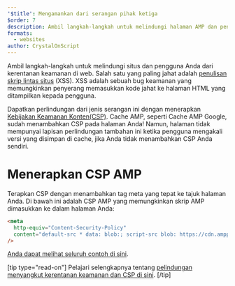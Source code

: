 ```yaml
---
'$title': Mengamankan dari serangan pihak ketiga
$order: 7
description: Ambil langkah-langkah untuk melindungi halaman AMP dan pengguna Anda dari kerentanan keamanan di web
formats:
  - websites
author: CrystalOnScript
---
```


Ambil langkah-langkah untuk melindungi situs dan pengguna Anda dari kerentanan keamanan di web. Salah satu yang paling jahat adalah [penulisan skrip lintas situs](https://www.google.com/about/appsecurity/learning/xss/) (XSS). XSS adalah sebuah bug keamanan yang memungkinkan penyerang memasukkan kode jahat ke halaman HTML yang ditampilkan kepada pengguna.

Dapatkan perlindungan dari jenis serangan ini dengan menerapkan [Kebijakan Keamanan Konten(CSP)](https://csp.withgoogle.com/docs/index.html). Cache AMP, seperti Cache AMP Google, sudah menambahkan CSP pada halaman Anda! Namun, halaman tidak mempunyai lapisan perlindungan tambahan ini ketika pengguna mengakali versi yang disimpan di cache, jika Anda tidak menambahkan CSP Anda sendiri.

# Menerapkan CSP AMP

Terapkan CSP dengan menambahkan tag meta yang tepat ke tajuk halaman Anda. Di bawah ini adalah CSP AMP yang memungkinkan skrip AMP dimasukkan ke dalam halaman Anda:

```html
<meta
  http-equiv="Content-Security-Policy"
  content="default-src * data: blob:; script-src blob: https://cdn.ampproject.org/v0.js https://cdn.ampproject.org/v0/ https://cdn.ampproject.org/viewer/ https://cdn.ampproject.org/rtv/; object-src 'none'; style-src 'unsafe-inline' https://cdn.ampproject.org/rtv/ https://cdn.materialdesignicons.com https://cloud.typography.com https://fast.fonts.net https://fonts.googleapis.com https://maxcdn.bootstrapcdn.com https://p.typekit.net https://use.fontawesome.com https://use.typekit.net; report-uri https://csp-collector.appspot.com/csp/amp"
/>
```

[Anda dapat melihat seluruh contoh di sini](https://github.com/ampproject/amphtml/blob/main/examples/csp.amp.html).

[tip type="read-on"] Pelajari selengkapnya tentang [pelindungan menyangkut kerentanan keamanan dan CSP di sini](https://developer.mozilla.org/en-US/docs/Web/HTTP/CSP). [/tip]

